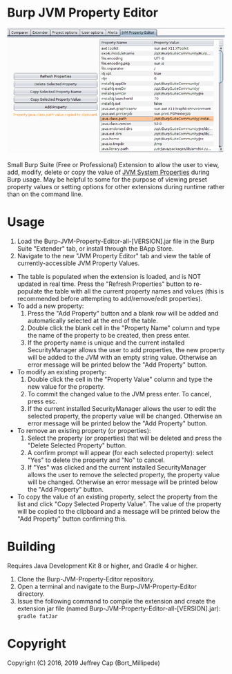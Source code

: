 # Burp JVM Property Editor
![](extender-snapshot.png?raw=true)

Small Burp Suite (Free or Professional) Extension to allow the user to view, add, modify, delete or copy the value of [JVM System Properties](https://docs.oracle.com/javase/tutorial/essential/environment/sysprop.html) during Burp usage. May be helpful to some for the purpose of viewing preset property values or setting options for other extensions during runtime rather than on the command line.

# Usage
1. Load the Burp-JVM-Property-Editor-all-[VERSION].jar file in the Burp Suite "Extender" tab, or install through the BApp Store.
2. Navigate to the new "JVM Property Editor" tab and view the table of currently-accessible JVM Property Values.

* The table is populated when the extension is loaded, and is NOT updated in real time. Press the "Refresh Properties" button to re-populate the table with all the current property names and values (this is recommended before attempting to add/remove/edit properties).
* To add a new property:
  1. Press the "Add Property" button and a blank row will be added and automatically selected at the end of the table.
  2. Double click the blank cell in the "Property Name" column and type the name of the property to be created, then press enter.
  3. If the property name is unique and the current installed SecurityManager allows the user to add properties, the new property will be added to the JVM with an empty string value. Otherwise an error message will be printed below the "Add Property" button.
* To modify an existing property:
  1. Double click the cell in the "Property Value" column and type the new value for the property.
  2. To commit the changed value to the JVM press enter. To cancel, press esc.
  3. If the current installed SecurityManager allows the user to edit the selected property, the property value will be changed. Otherwise an error message will be printed below the "Add Property" button.
* To remove an existing property (or properties):
  1. Select the property (or properties) that will be deleted and press the "Delete Selected Property" button.
  2. A confirm prompt will appear (for each selected property): select "Yes" to delete the property and "No" to cancel.
  3. If "Yes" was clicked and the current installed SecurityManager allows the user to remove the selected property, the property value will be changed. Otherwise an error message will be printed below the "Add Property" button.
* To copy the value of an existing property, select the property from the list and click "Copy Selected Property Value". The value of the property will be copied to the clipboard and a message will be printed below the "Add Property" button confirming this.

# Building
Requires Java Development Kit 8 or higher, and Gradle 4 or higher.

1. Clone the Burp-JVM-Property-Editor repository.
2. Open a terminal and navigate to the Burp-JVM-Property-Editor directory.
3. Issue the following command to compile the extension and create the extension jar file (named Burp-JVM-Property-Editor-all-[VERSION].jar): ```gradle fatJar```

# Copyright
Copyright (C) 2016, 2019 Jeffrey Cap (Bort_Millipede)


